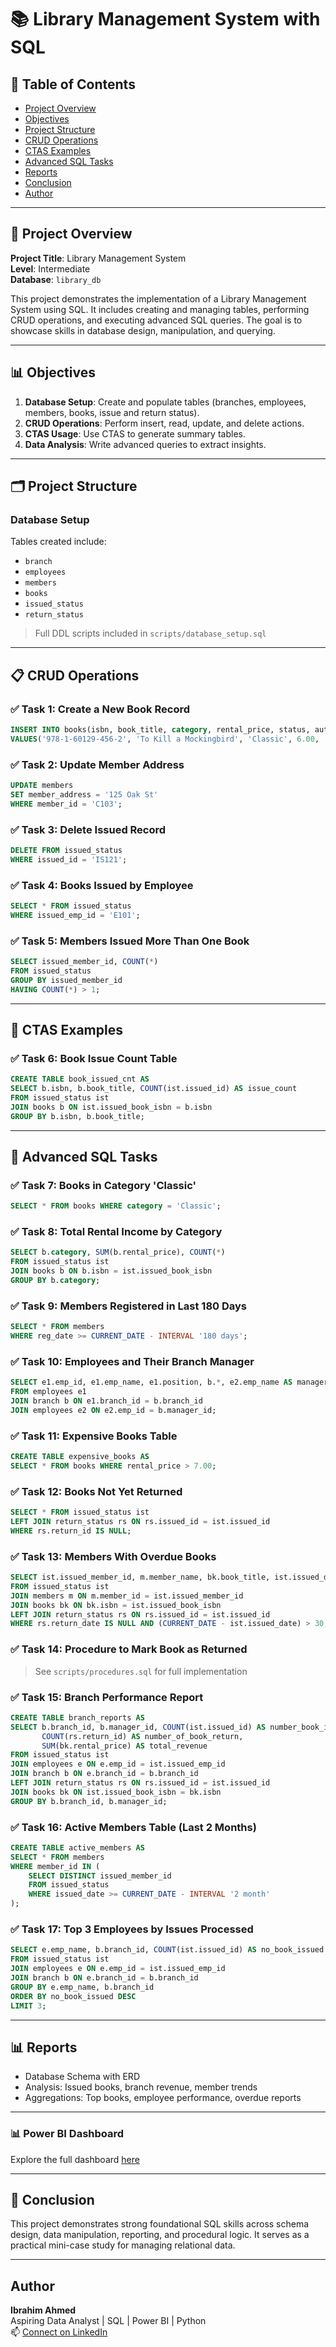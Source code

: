 # 📚 Library Management System with SQL

## 📌 Table of Contents

- [Project Overview](#project-overview)
- [Objectives](#objectives)
- [Project Structure](#project-structure)
- [CRUD Operations](#crud-operations)
- [CTAS Examples](#ctas-examples)
- [Advanced SQL Tasks](#advanced-sql-tasks)
- [Reports](#reports)
- [Conclusion](#conclusion)
- [Author](#author---zero-analyst)

---

## 📄 Project Overview

**Project Title**: Library Management System\
**Level**: Intermediate\
**Database**: `library_db`

This project demonstrates the implementation of a Library Management System using SQL. It includes creating and managing tables, performing CRUD operations, and executing advanced SQL queries. The goal is to showcase skills in database design, manipulation, and querying.



---

## 📊 Objectives

1. **Database Setup**: Create and populate tables (branches, employees, members, books, issue and return status).
2. **CRUD Operations**: Perform insert, read, update, and delete actions.
3. **CTAS Usage**: Use CTAS to generate summary tables.
4. **Data Analysis**: Write advanced queries to extract insights.

---

## 🗂️ Project Structure

### Database Setup



Tables created include:

- `branch`
- `employees`
- `members`
- `books`
- `issued_status`
- `return_status`

> Full DDL scripts included in `scripts/database_setup.sql`

---

## 📋 CRUD Operations

### ✅ Task 1: Create a New Book Record

```sql
INSERT INTO books(isbn, book_title, category, rental_price, status, author, publisher)
VALUES('978-1-60129-456-2', 'To Kill a Mockingbird', 'Classic', 6.00, 'yes', 'Harper Lee', 'J.B. Lippincott & Co.');
```

### ✅ Task 2: Update Member Address

```sql
UPDATE members
SET member_address = '125 Oak St'
WHERE member_id = 'C103';
```

### ✅ Task 3: Delete Issued Record

```sql
DELETE FROM issued_status
WHERE issued_id = 'IS121';
```

### ✅ Task 4: Books Issued by Employee

```sql
SELECT * FROM issued_status
WHERE issued_emp_id = 'E101';
```

### ✅ Task 5: Members Issued More Than One Book

```sql
SELECT issued_member_id, COUNT(*)
FROM issued_status
GROUP BY issued_member_id
HAVING COUNT(*) > 1;
```

---

## 📑 CTAS Examples

### ✅ Task 6: Book Issue Count Table

```sql
CREATE TABLE book_issued_cnt AS
SELECT b.isbn, b.book_title, COUNT(ist.issued_id) AS issue_count
FROM issued_status ist
JOIN books b ON ist.issued_book_isbn = b.isbn
GROUP BY b.isbn, b.book_title;
```

---

## 🔢 Advanced SQL Tasks

### ✅ Task 7: Books in Category 'Classic'

```sql
SELECT * FROM books WHERE category = 'Classic';
```

### ✅ Task 8: Total Rental Income by Category

```sql
SELECT b.category, SUM(b.rental_price), COUNT(*)
FROM issued_status ist
JOIN books b ON b.isbn = ist.issued_book_isbn
GROUP BY b.category;
```

### ✅ Task 9: Members Registered in Last 180 Days

```sql
SELECT * FROM members
WHERE reg_date >= CURRENT_DATE - INTERVAL '180 days';
```

### ✅ Task 10: Employees and Their Branch Manager

```sql
SELECT e1.emp_id, e1.emp_name, e1.position, b.*, e2.emp_name AS manager
FROM employees e1
JOIN branch b ON e1.branch_id = b.branch_id
JOIN employees e2 ON e2.emp_id = b.manager_id;
```

### ✅ Task 11: Expensive Books Table

```sql
CREATE TABLE expensive_books AS
SELECT * FROM books WHERE rental_price > 7.00;
```

### ✅ Task 12: Books Not Yet Returned

```sql
SELECT * FROM issued_status ist
LEFT JOIN return_status rs ON rs.issued_id = ist.issued_id
WHERE rs.return_id IS NULL;
```

### ✅ Task 13: Members With Overdue Books

```sql
SELECT ist.issued_member_id, m.member_name, bk.book_title, ist.issued_date, CURRENT_DATE - ist.issued_date AS overdue_days
FROM issued_status ist
JOIN members m ON m.member_id = ist.issued_member_id
JOIN books bk ON bk.isbn = ist.issued_book_isbn
LEFT JOIN return_status rs ON rs.issued_id = ist.issued_id
WHERE rs.return_date IS NULL AND (CURRENT_DATE - ist.issued_date) > 30;
```

### ✅ Task 14: Procedure to Mark Book as Returned

> See `scripts/procedures.sql` for full implementation

### ✅ Task 15: Branch Performance Report

```sql
CREATE TABLE branch_reports AS
SELECT b.branch_id, b.manager_id, COUNT(ist.issued_id) AS number_book_issued,
       COUNT(rs.return_id) AS number_of_book_return,
       SUM(bk.rental_price) AS total_revenue
FROM issued_status ist
JOIN employees e ON e.emp_id = ist.issued_emp_id
JOIN branch b ON e.branch_id = b.branch_id
LEFT JOIN return_status rs ON rs.issued_id = ist.issued_id
JOIN books bk ON ist.issued_book_isbn = bk.isbn
GROUP BY b.branch_id, b.manager_id;
```

### ✅ Task 16: Active Members Table (Last 2 Months)

```sql
CREATE TABLE active_members AS
SELECT * FROM members
WHERE member_id IN (
    SELECT DISTINCT issued_member_id
    FROM issued_status
    WHERE issued_date >= CURRENT_DATE - INTERVAL '2 month'
);
```

### ✅ Task 17: Top 3 Employees by Issues Processed

```sql
SELECT e.emp_name, b.branch_id, COUNT(ist.issued_id) AS no_book_issued
FROM issued_status ist
JOIN employees e ON e.emp_id = ist.issued_emp_id
JOIN branch b ON e.branch_id = b.branch_id
GROUP BY e.emp_name, b.branch_id
ORDER BY no_book_issued DESC
LIMIT 3;
```

---

## 📊 Reports

- Database Schema with ERD
- Analysis: Issued books, branch revenue, member trends
- Aggregations: Top books, employee performance, overdue reports

---

### 📊 Power BI Dashboard
Explore the full dashboard [here](dashboard/library_dashboard.pbix)

---

## 🔺 Conclusion

This project demonstrates strong foundational SQL skills across schema design, data manipulation, reporting, and procedural logic. It serves as a practical mini-case study for managing relational data.

---

## Author

**Ibrahim Ahmed**  
Aspiring Data Analyst | SQL | Power BI | Python  
📫 [Connect on LinkedIn](https://www.linkedin.com/in/ibrahim-ahmed-572475143/)
